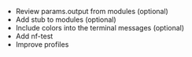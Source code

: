 - Review params.output from modules (optional)
- Add stub to modules (optional)
- Include colors into the terminal messages (optional)
- Add nf-test
- Improve profiles
